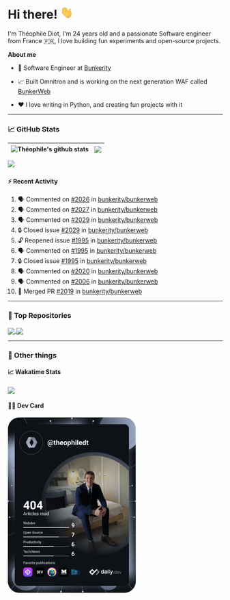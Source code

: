 # Hi there! <img src="./wave.gif" width="30px" height="30px" />

I'm Théophile Diot, I'm 24 years old and a passionate Software engineer from France 🇫🇷, I love building fun experiments and open-source projects.

**About me**

- 💼 Software Engineer at [Bunkerity](https://www.bunkerity.com/)

- 📈 Built Omnitron and is working on the next generation WAF called [BunkerWeb](https://www.bunkerweb.io)

- ❤️ I love writing in Python, and creating fun projects with it

---

### 📈 GitHub Stats

| <img align="center" src="https://github-readme-stats.vercel.app/api?username=TheophileDiot&show_icons=true&include_all_commits=true&theme=algolia&hide_border=true&rank_icon=github" alt="Théophile's github stats" /> | <img align="center" src="https://github-readme-stats.vercel.app/api/top-langs/?username=TheophileDiot&layout=compact&theme=algolia&hide_border=true" /> |
| ---------------------------------------------------------------------------------------------------------------------------------------------------------------------------------------------------------------------- | ------------------------------------------------------------------------------------------------------------------------------------------------------- |

![](https://github-readme-activity-graph.vercel.app/graph?username=TheophileDiot&theme=tokyo-night)

#### :zap: Recent Activity

<!--START_SECTION:activity-->
1. 🗣 Commented on [#2026](https://github.com/bunkerity/bunkerweb/issues/2026#issuecomment-2681040556) in [bunkerity/bunkerweb](https://github.com/bunkerity/bunkerweb)
2. 🗣 Commented on [#2027](https://github.com/bunkerity/bunkerweb/issues/2027#issuecomment-2681039099) in [bunkerity/bunkerweb](https://github.com/bunkerity/bunkerweb)
3. 🗣 Commented on [#2029](https://github.com/bunkerity/bunkerweb/issues/2029#issuecomment-2681037163) in [bunkerity/bunkerweb](https://github.com/bunkerity/bunkerweb)
4. 🔒 Closed issue [#2029](https://github.com/bunkerity/bunkerweb/issues/2029) in [bunkerity/bunkerweb](https://github.com/bunkerity/bunkerweb)
5. 🔓 Reopened issue [#1995](https://github.com/bunkerity/bunkerweb/issues/1995) in [bunkerity/bunkerweb](https://github.com/bunkerity/bunkerweb)
6. 🗣 Commented on [#1995](https://github.com/bunkerity/bunkerweb/issues/1995#issuecomment-2674474712) in [bunkerity/bunkerweb](https://github.com/bunkerity/bunkerweb)
7. 🔒 Closed issue [#1995](https://github.com/bunkerity/bunkerweb/issues/1995) in [bunkerity/bunkerweb](https://github.com/bunkerity/bunkerweb)
8. 🗣 Commented on [#2020](https://github.com/bunkerity/bunkerweb/issues/2020#issuecomment-2673780108) in [bunkerity/bunkerweb](https://github.com/bunkerity/bunkerweb)
9. 🗣 Commented on [#2006](https://github.com/bunkerity/bunkerweb/issues/2006#issuecomment-2671516794) in [bunkerity/bunkerweb](https://github.com/bunkerity/bunkerweb)
10. 🎉 Merged PR [#2019](https://github.com/bunkerity/bunkerweb/pull/2019) in [bunkerity/bunkerweb](https://github.com/bunkerity/bunkerweb)
<!--END_SECTION:activity-->

---

### 🔧 Top Repositories

<a href="https://github.com/bunkerity/bunkerweb">
  <img align="center" src="https://github-readme-stats.vercel.app/api/pin/?username=Bunkerity&repo=bunkerweb&theme=algolia" />
</a>
<a href="https://github.com/TheophileDiot/Omnitron">
  <img align="center" src="https://github-readme-stats.vercel.app/api/pin/?username=TheophileDiot&repo=Omnitron&theme=algolia" />
</a>

---

### 🎉 Other things

#### 📈 Wakatime Stats

<a href="https://wakatime.com/@theophile_bunkerity">
  <img align="center" src="https://github-readme-stats.vercel.app/api/wakatime?username=3aa5ce41-c253-43d9-8441-a721e446a45f&layout=compact&theme=algolia" />
</a>

#### 👨‍💻 Dev Card

<a href="https://app.daily.dev/TheophileDt">
  <img src="./devcard.svg" width="300" alt="Théophile Diot's Dev Card"/>
</a>
